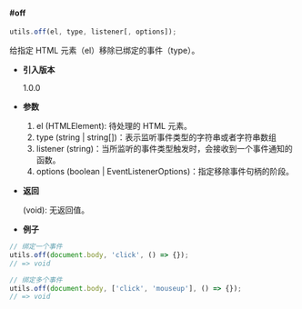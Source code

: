 #### #off

```javascript
utils.off(el, type, listener[, options]);
```

给指定 HTML 元素（el）移除已绑定的事件（type）。

- **引入版本**

    1.0.0

- **参数**

    1. el (HTMLElement): 待处理的 HTML 元素。
    2. type (string | string[])：表示监听事件类型的字符串或者字符串数组
    3. listener (string)：当所监听的事件类型触发时，会接收到一个事件通知的函数。
    4. options (boolean | EventListenerOptions)：指定移除事件句柄的阶段。

- **返回**

    (void): 无返回值。

- **例子**

```javascript
// 绑定一个事件
utils.off(document.body, 'click', () => {});
// => void

// 绑定多个事件
utils.off(document.body, ['click', 'mouseup'], () => {});
// => void
```
